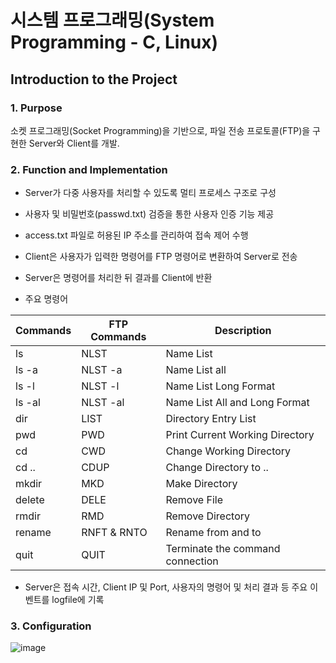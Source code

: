 # 시스템 프로그래밍(System Programming - C, Linux)
## Introduction to the Project
### 1. Purpose
소켓 프로그래밍(Socket Programming)을 기반으로, 파일 전송 프로토콜(FTP)을 구현한 Server와 Client를 개발.

### 2. Function and Implementation
- Server가 다중 사용자를 처리할 수 있도록 멀티 프로세스 구조로 구성

- 사용자 및 비밀번호(passwd.txt) 검증을 통한 사용자 인증 기능 제공

- access.txt 파일로 허용된 IP 주소를 관리하여 접속 제어 수행

- Client은 사용자가 입력한 명령어를 FTP 명령어로 변환하여 Server로 전송

- Server은 명령어를 처리한 뒤 결과를 Client에 반환

- 주요 명령어

|Commands|FTP Commands|Description|
|------|---|---|
|ls|NLST|Name List|
|ls -a|NLST -a|Name List all|
|ls -l|NLST -l|Name List Long Format|
|ls -al|NLST -al|Name List All and Long Format|
|dir|LIST|Directory Entry List|
|pwd|PWD|Print Current Working Directory|
|cd|CWD|Change Working Directory|
|cd ..|CDUP|Change Directory to ..|
|mkdir|MKD|Make Directory|
|delete|DELE|Remove File|
|rmdir|RMD|Remove Directory|
|rename|RNFT & RNTO|Rename from and to|
|quit|QUIT|Terminate the command connection|

- Server은 접속 시간, Client IP 및 Port, 사용자의 명령어 및 처리 결과 등 주요 이벤트를 logfile에 기록

### 3. Configuration
![image](https://github.com/user-attachments/assets/6ead9eeb-dc66-4e0f-aaf0-9fcb094f9ca0)
